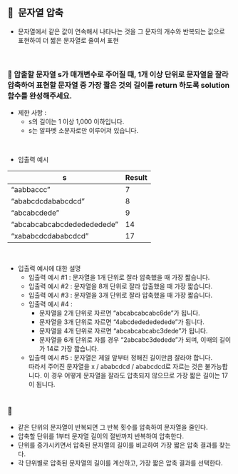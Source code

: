 ## **🧸  문자열 압축**

- 문자열에서 같은 값이 연속해서 나타나는 것을 그 문자의 개수와 반복되는 값으로 표현하여 더 짧은 문자열로 줄여서 표현
<br/>

### **🚪 압출할 문자열 s가 매개변수로 주어질 때, 1개 이상 단위로 문자열을 잘라 압축하여 표현할 문자열 중 가장 짧은 것의 길이를 return 하도록 solution 함수를 완성해주세요.**

- 제한 사항 :
    - s의 길이는 1 이상 1,000 이하입니다.
    - s는 알파벳 소문자로만 이루어져 있습니다.
<br/>

- 입출력 예시

| s | Result |
| --- | --- |
| “aabbaccc” | 7 |
| “ababcdcdababcdcd” | 8 |
| “abcabcdede” | 9 |
| “abcabcabcabcdededededede” | 14 |
| “xababcdcdababcdcd” | 17 |
<br/>

- 입출력 예시에 대한 설명
    - 입출력 예시 #1 : 문자열을 1개 단위로 잘라 압축했을 때 가장 짧습니다.
    - 입출력 예시 #2 : 문자열을 8개 단위로 잘라 압출했을 때 가장 짧습니다.
    - 입출력 예시 #3 : 문자열을 3개 단위로 잘라 압축했을 때 가장 짧습니다.
    - 입출력 예시 #4 : 
      - 문자열을 2개 단위로 자르면 “abcabcabcabc6de”가 됩니다.
      - 문자열을 3개 단위로 자르면 “4abcdededededede”가 됩니다.
      - 문자열을 4개 단위로 자르면 “abcabcabcabc3dede”가 됩니다.
      - 문자열을 6개 단위로 자를 경우 “2abcabc3dedede”가 되며, 이때의 길이가 14로 가장 짧습니다.
    - 입출력 예시 #5 : 
        문자열은 제일 앞부터 정해진 길이만큼 잘라야 합니다.
      <br/>
      따라서 주어진 문자열을 x / ababcdcd / ababcdcd로 자르는 것은 불가능합니다. 이 경우 어떻게 문자열을 잘라도 압축되지 않으므로 가장 짧은 길이는 17이 됩니다.
  <br/>

### 🔑
- 같은 단위의 문자열이 반복되면 그 반복 횟수를 압축하여 문자열을 줄인다.
- 압축할 단위를 1부터 문자열 길이의 절반까지 반복하여 압축한다.
- 단위를 증가시키면서 압축된 문자열의 길이를 비교하여 가장 짧은 압축 결과를 찾는다.
- 각 단위별로 압축된 문자열의 길이를 계산하고, 가장 짧은 압축 결과를 선택한다.
